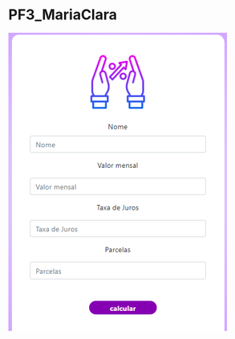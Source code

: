 # PF3_MariaClara

<a href="https://mariaclaraguedes.github.io/PF3_MariaClara/MariaC/Index.html"><img src="MariaC/print.png" ></a>
